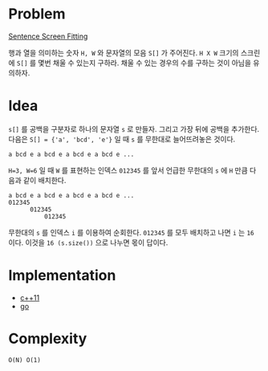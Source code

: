# Problem

[Sentence Screen Fitting](https://leetcode.com/problems/sentence-screen-fitting/)

행과 열을 의미하는 숫자 `H, W` 와 문자열의 모음 `S[]` 가 주어진다.  `H
X W` 크기의 스크린에 `S[]` 를 몇번 채울 수 있는지 구하라. 채울 수 있는
경우의 수를 구하는 것이 아님을 유의하자.

# Idea

`s[]` 를 공백을 구분자로 하나의 문자열 `s` 로 만들자. 그리고 가장 뒤에
공백을 추가한다. 다음은 `S[] = {'a', 'bcd', 'e'}` 일 때 `s` 를
무한대로 늘어뜨려놓은 것이다.

```
a bcd e a bcd e a bcd e a bcd e ...
```

`H=3, W=6` 일 때 `W` 를 표현하는 인덱스 `012345` 를 앞서 언급한
무한대의 `s` 에 `H` 만큼 다음과 같이 배치한다.

```
a bcd e a bcd e a bcd e a bcd e ...
012345
      012345
          012345
```

무한대의 `s` 를 인덱스 `i` 를 이용하여 순회한다. `012345` 를
모두 배치하고 나면 `i` 는 `16` 이다. 이것을 `16 (s.size())`
으로 나누면 몫이 답이다.

# Implementation

* [c++11](a.cpp)
* [go](a.go)

# Complexity

```
O(N) O(1)
```

